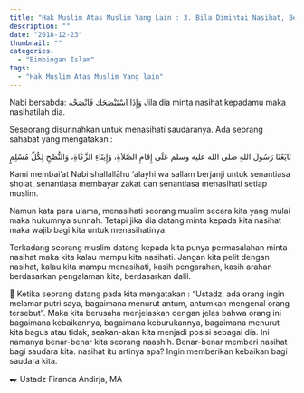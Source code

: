 ```yaml
---
title: "Hak Muslim Atas Muslim Yang Lain : 3. Bila Dimintai Nasihat, Berikanlah Nasihat"
description: ""
date: "2018-12-23"
thumbnail: ""
categories:
  - "Bimbingan Islam"
tags:
  - "Hak Muslim Atas Muslim Yang lain"
---
```

Nabi bersabda:
وَإِذَا اسْتَنْصَحَك  فَانْصَحْه
Jila dia minta nasihat kepadamu maka nasihatilah dia.

Seseorang disunnahkan untuk menasihati saudaranya. Ada seorang sahabat yang mengatakan :

بَايَعْنَا رَسُولَ اللهِ صلى الله عليه وسلم عَلَى إِقَامِ الصَّلاَةِ، وَإِيتَاءِ الزَّكَاةِ، وَالنُّصْحِ لِكُلِّ مُسْلِمٍ

Kami membai’at Nabi shallallāhu ‘alayhi wa sallam berjanji untuk senantiasa sholat, senantiasa membayar zakat dan senantiasa menasihati setiap muslim.

Namun kata para ulama, menasihati seorang muslim secara kita yang mulai maka hukumnya sunnah. Tetapi jika dia datang minta kepada kita nasihat maka wajib bagi kita untuk menasihatinya.

Terkadang seorang muslim datang kepada kita punya permasalahan minta nasihat maka kita kalau mampu kita nasihati. Jangan kita pelit dengan nasihat, kalau kita mampu menasihati, kasih pengarahan, kasih arahan berdasarkan pengalaman kita, berdasarkan dalil.

🍃 Ketika seorang datang pada kita mengatakan : “Ustadz, ada orang ingin melamar putri saya, bagaimana menurut antum, antumkan mengenal orang tersebut”. Maka kita berusaha menjelaskan dengan jelas bahwa orang ini bagaimana kebaikannya, bagaimana keburukannya, bagaimana menurut kita bagus atau tidak, seakan-akan kita menjadi posisi sebagai dia. Ini namanya benar-benar kita seorang naashih. Benar-benar memberi nasihat bagi saudara kita. nasihat itu artinya apa? Ingin memberikan kebaikan bagi saudara kita.

✒️ Ustadz Firanda Andirja, MA